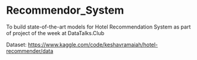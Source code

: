 # Recommendor_System

To build state-of-the-art models for Hotel Recommendation System as part of project of the week at DataTalks.Club

Dataset: https://www.kaggle.com/code/keshavramaiah/hotel-recommender/data

